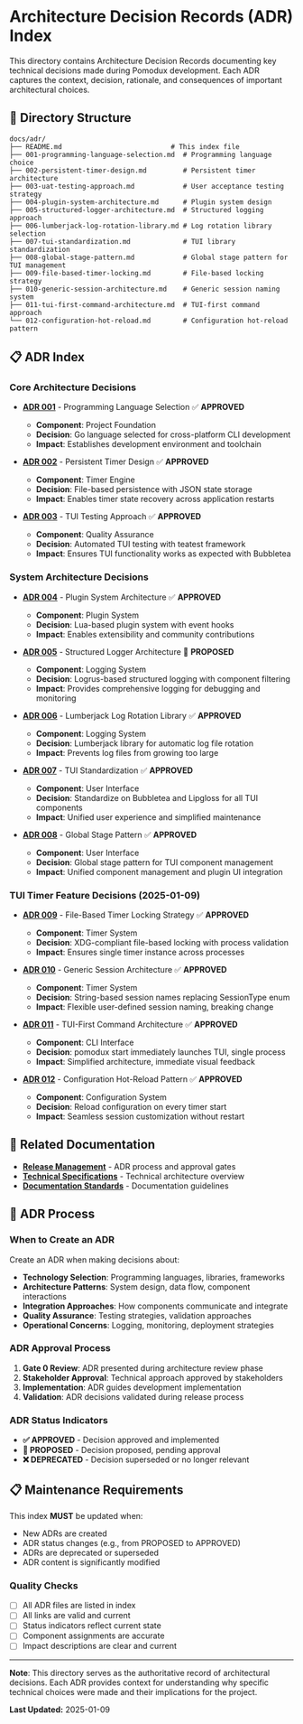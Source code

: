 # Architecture Decision Records (ADR) Index

This directory contains Architecture Decision Records documenting key technical decisions made during Pomodux development. Each ADR captures the context, decision, rationale, and consequences of important architectural choices.

## 📁 Directory Structure

```
docs/adr/
├── README.md                           # This index file
├── 001-programming-language-selection.md  # Programming language choice
├── 002-persistent-timer-design.md         # Persistent timer architecture
├── 003-uat-testing-approach.md            # User acceptance testing strategy
├── 004-plugin-system-architecture.md      # Plugin system design
├── 005-structured-logger-architecture.md  # Structured logging approach
├── 006-lumberjack-log-rotation-library.md # Log rotation library selection
├── 007-tui-standardization.md             # TUI library standardization
├── 008-global-stage-pattern.md            # Global stage pattern for TUI management
├── 009-file-based-timer-locking.md        # File-based locking strategy
├── 010-generic-session-architecture.md    # Generic session naming system
├── 011-tui-first-command-architecture.md  # TUI-first command approach
└── 012-configuration-hot-reload.md        # Configuration hot-reload pattern
```

## 📋 ADR Index

### Core Architecture Decisions
- **[ADR 001](001-programming-language-selection.md)** - Programming Language Selection ✅ **APPROVED**
  - **Component**: Project Foundation
  - **Decision**: Go language selected for cross-platform CLI development
  - **Impact**: Establishes development environment and toolchain

- **[ADR 002](002-persistent-timer-design.md)** - Persistent Timer Design ✅ **APPROVED**
  - **Component**: Timer Engine
  - **Decision**: File-based persistence with JSON state storage
  - **Impact**: Enables timer state recovery across application restarts

- **[ADR 003](003-uat-testing-approach.md)** - TUI Testing Approach ✅ **APPROVED**
  - **Component**: Quality Assurance
  - **Decision**: Automated TUI testing with teatest framework
  - **Impact**: Ensures TUI functionality works as expected with Bubbletea

### System Architecture Decisions
- **[ADR 004](004-plugin-system-architecture.md)** - Plugin System Architecture ✅ **APPROVED**
  - **Component**: Plugin System
  - **Decision**: Lua-based plugin system with event hooks
  - **Impact**: Enables extensibility and community contributions

- **[ADR 005](005-structured-logger-architecture.md)** - Structured Logger Architecture 🔄 **PROPOSED**
  - **Component**: Logging System
  - **Decision**: Logrus-based structured logging with component filtering
  - **Impact**: Provides comprehensive logging for debugging and monitoring

- **[ADR 006](006-lumberjack-log-rotation-library.md)** - Lumberjack Log Rotation Library ✅ **APPROVED**
  - **Component**: Logging System
  - **Decision**: Lumberjack library for automatic log file rotation
  - **Impact**: Prevents log files from growing too large

- **[ADR 007](007-tui-standardization.md)** - TUI Standardization ✅ **APPROVED**
  - **Component**: User Interface
  - **Decision**: Standardize on Bubbletea and Lipgloss for all TUI components
  - **Impact**: Unified user experience and simplified maintenance

- **[ADR 008](008-global-stage-pattern.md)** - Global Stage Pattern ✅ **APPROVED**
  - **Component**: User Interface
  - **Decision**: Global stage pattern for TUI component management
  - **Impact**: Unified component management and plugin UI integration

### TUI Timer Feature Decisions (2025-01-09)
- **[ADR 009](009-file-based-timer-locking.md)** - File-Based Timer Locking Strategy ✅ **APPROVED**
  - **Component**: Timer System
  - **Decision**: XDG-compliant file-based locking with process validation
  - **Impact**: Ensures single timer instance across processes

- **[ADR 010](010-generic-session-architecture.md)** - Generic Session Architecture ✅ **APPROVED**
  - **Component**: Timer System
  - **Decision**: String-based session names replacing SessionType enum
  - **Impact**: Flexible user-defined session naming, breaking change

- **[ADR 011](011-tui-first-command-architecture.md)** - TUI-First Command Architecture ✅ **APPROVED**
  - **Component**: CLI Interface
  - **Decision**: pomodux start immediately launches TUI, single process
  - **Impact**: Simplified architecture, immediate visual feedback

- **[ADR 012](012-configuration-hot-reload.md)** - Configuration Hot-Reload Pattern ✅ **APPROVED**
  - **Component**: Configuration System
  - **Decision**: Reload configuration on every timer start
  - **Impact**: Seamless session customization without restart

## 🔗 Related Documentation

- **[Release Management](../release-management.md)** - ADR process and approval gates
- **[Technical Specifications](../technical_specifications.md)** - Technical architecture overview
- **[Documentation Standards](../documentation-standards.md)** - Documentation guidelines

## 📖 ADR Process

### When to Create an ADR
Create an ADR when making decisions about:
- **Technology Selection**: Programming languages, libraries, frameworks
- **Architecture Patterns**: System design, data flow, component interactions
- **Integration Approaches**: How components communicate and integrate
- **Quality Assurance**: Testing strategies, validation approaches
- **Operational Concerns**: Logging, monitoring, deployment strategies

### ADR Approval Process
1. **Gate 0 Review**: ADR presented during architecture review phase
2. **Stakeholder Approval**: Technical approach approved by stakeholders
3. **Implementation**: ADR guides development implementation
4. **Validation**: ADR decisions validated during release process

### ADR Status Indicators
- **✅ APPROVED** - Decision approved and implemented
- **🔄 PROPOSED** - Decision proposed, pending approval
- **❌ DEPRECATED** - Decision superseded or no longer relevant

## 📋 Maintenance Requirements

This index **MUST** be updated when:
- New ADRs are created
- ADR status changes (e.g., from PROPOSED to APPROVED)
- ADRs are deprecated or superseded
- ADR content is significantly modified

### Quality Checks
- [ ] All ADR files are listed in index
- [ ] All links are valid and current
- [ ] Status indicators reflect current state
- [ ] Component assignments are accurate
- [ ] Impact descriptions are clear and current

---

**Note**: This directory serves as the authoritative record of architectural decisions. Each ADR provides context for understanding why specific technical choices were made and their implications for the project.

**Last Updated:** 2025-01-09 